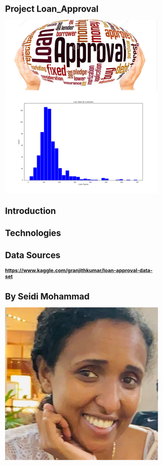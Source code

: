# Project Loan_Approval
![Loan_Approval](Images/loan_approval.JPG)
![Loan Taken By Customers](output.png)

# Introduction

# Technologies

# Data Sources
   ### https://www.kaggle.com/granjithkumar/loan-approval-data-set

# By Seidi Mohammad
![Seidi A Mohammad](Images/Seidi.jpg)

